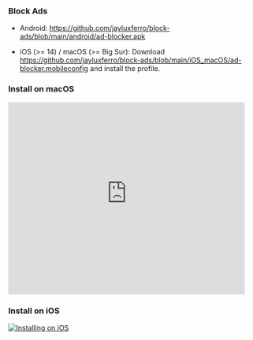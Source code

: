 ### Block Ads

- Android: https://github.com/jayluxferro/block-ads/blob/main/android/ad-blocker.apk

- iOS (>= 14) / macOS (>= Big Sur): Download https://github.com/jayluxferro/block-ads/blob/main/iOS_macOS/ad-blocker.mobileconfig and install the profile.

### Install on macOS
<iframe title="Install on macOS" width="480" height="390" src="https://raw.githubusercontent.com/jayluxferro/block-ads/main/res/macOS.mov" frameborder="0" allowfullscreen></iframe>

### Install on iOS
[![Installing on iOS](https://res.cloudinary.com/marcomontalbano/image/upload/v1634027454/video_to_markdown/images/video--a482fb96156f961e0037713397a022ef-c05b58ac6eb4c4700831b2b3070cd403.jpg)](https://raw.githubusercontent.com/jayluxferro/block-ads/main/res/iOS.mp4 "Installing on iOS")

